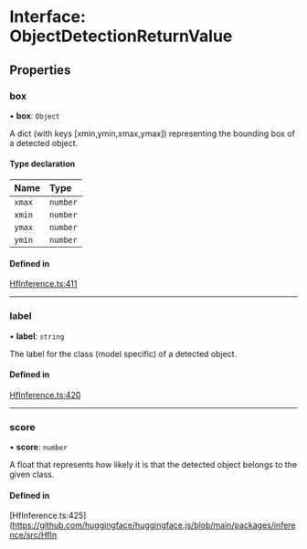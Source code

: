 # Interface: ObjectDetectionReturnValue

## Properties

### box

• **box**: `Object`

A dict (with keys [xmin,ymin,xmax,ymax]) representing the bounding box of a detected object.

#### Type declaration

| Name | Type |
| :------ | :------ |
| `xmax` | `number` |
| `xmin` | `number` |
| `ymax` | `number` |
| `ymin` | `number` |

#### Defined in

[HfInference.ts:411](https://github.com/huggingface/huggingface.js/blob/main/packages/inference/src/HfInference.ts#L411)

___

### label

• **label**: `string`

The label for the class (model specific) of a detected object.

#### Defined in

[HfInference.ts:420](https://github.com/huggingface/huggingface.js/blob/main/packages/inference/src/HfInference.ts#L420)

___

### score

• **score**: `number`

A float that represents how likely it is that the detected object belongs to the given class.

#### Defined in

[HfInference.ts:425](https://github.com/huggingface/huggingface.js/blob/main/packages/inference/src/HfIn